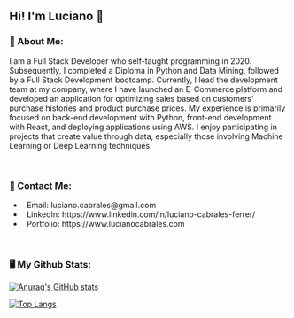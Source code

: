 
## Hi! I'm Luciano 👋


<h3 align="left">📘 About Me:</h3>

<p>
I am a Full Stack Developer who self-taught programming in 2020. Subsequently, I completed a Diploma in Python and Data Mining, followed by a Full Stack Development bootcamp. Currently, I lead the development team at my company, where I have launched an E-Commerce platform and developed an application for optimizing sales based on customers' purchase histories and product purchase prices. My experience is primarily focused on back-end development with Python, front-end development with React, and deploying applications using AWS. I enjoy participating in projects that create value through data, especially those involving Machine Learning or Deep Learning techniques.
</p>

<br>

<h3 align="left">📮 Contact Me:</h3>

<ul>
    <li>&nbsp;&nbsp;Email: luciano.cabrales@gmail.com</li>
    <li>&nbsp;&nbsp;LinkedIn: https://www.linkedin.com/in/luciano-cabrales-ferrer/</li>
    <li>&nbsp;&nbsp;Portfolio: https://www.lucianocabrales.com</li>
</ul>

<br>


<h3 align="left">🖥️ My Github Stats:</h3>

[![Anurag's GitHub stats](https://github-readme-stats.vercel.app/api?username=Luciano-C&show_icons=true&theme=dark)](https://github.com/anuraghazra/github-readme-stats)


[![Top Langs](https://github-readme-stats.vercel.app/api/top-langs/?username=Luciano-C&layout=compact&theme=dark&hide=jupyter%20notebook)](https://github.com/Luciano-C/github-readme-stats)

